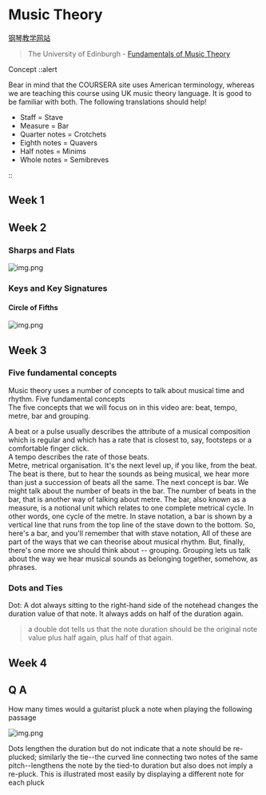 # Music Theory

[钢琴教学网站](https://www.musictheory.net/)

> The University of Edinburgh - [Fundamentals of Music Theory](https://www.coursera.org/learn/edinburgh-music-theory/home/welcome)

Concept
::alert

Bear in mind that the COURSERA site uses American terminology, whereas we are teaching this course using UK music theory language. It is good to be familiar with both. The following translations should help!

- Staff = Stave
- Measure = Bar
- Quarter notes = Crotchets
- Eighth notes = Quavers
- Half notes = Minims
- Whole notes = Semibreves

::

## Week 1

## Week 2

### Sharps and Flats

![img.png](/img/music/sharps_and_flats.png)

### Keys and Key Signatures

#### Circle of Fifths

![img.png](/img/music/circle_of_fifths.png)

## Week 3

### Five fundamental concepts

Music theory uses a number of concepts to talk about musical time and rhythm.
Five fundamental concepts  
The five concepts that we will focus on in this video are: beat, tempo, metre, bar and grouping.

A beat or a pulse usually describes the attribute of a musical composition which is regular and which has a rate that is closest to, say, footsteps or a comfortable finger click.  
A tempo describes the rate of those beats.  
Metre, metrical organisation. It's the next level up, if you like, from the beat. The beat is there, but to hear the sounds as being musical, we hear more than just a succession of beats all the same.
The next concept is bar. We might talk about the number of beats in the bar. The number of beats in the bar, that is another way of talking about metre. The bar, also known as a measure, is a notional unit which relates to one complete metrical cycle. In other words, one cycle of the metre.
In stave notation, a bar is shown by a vertical line that runs from the top line of the stave down to the bottom. So, here's a bar, and you'll remember that with stave notation,
All of these are part of the ways that we can theorise about musical rhythm. But, finally, there's one more we should think about -- grouping.
Grouping lets us talk about the way we hear musical sounds as belonging together, somehow, as phrases.

### Dots and Ties

Dot: A dot always sitting to the right-hand side of the notehead changes the duration value of that note. It always adds on half of the duration again.
> a double dot tells us that the note duration should be the original note value plus half again, plus half of that again.

## Week 4

## Q A

How many times would a guitarist pluck a note when playing the following passage

![img.png](/img/music/q1.png)

Dots lengthen the duration but do not indicate that a note should be re-plucked; similarly the tie--the curved line connecting two notes of the same pitch--lengthens the note by the tied-to duration but also does not imply a re-pluck. This is illustrated most easily by displaying a different note for each pluck
